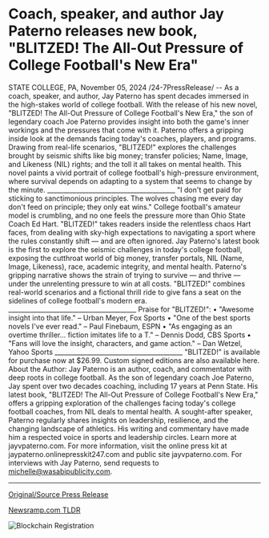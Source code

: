 # Coach, speaker, and author Jay Paterno releases new book, "BLITZED! The All-Out Pressure of College Football's New Era"

STATE COLLEGE, PA, November 05, 2024 /24-7PressRelease/ -- As a coach, speaker, and author, Jay Paterno has spent decades immersed in the high-stakes world of college football. With the release of his new novel, "BLITZED! The All-Out Pressure of College Football's New Era," the son of legendary coach Joe Paterno provides insight into both the game's inner workings and the pressures that come with it.  Paterno offers a gripping inside look at the demands facing today's coaches, players, and programs. Drawing from real-life scenarios, "BLITZED!" explores the challenges brought by seismic shifts like big money; transfer policies; Name, Image, and Likeness (NIL) rights; and the toll it all takes on mental health. This novel paints a vivid portrait of college football's high-pressure environment, where survival depends on adapting to a system that seems to change by the minute. ________________________________________  "I don't get paid for sticking to sanctimonious principles. The wolves chasing me every day don't feed on principle; they only eat wins."  College football's amateur model is crumbling, and no one feels the pressure more than Ohio State Coach Ed Hart. "BLITZED!" takes readers inside the relentless chaos Hart faces, from dealing with sky-high expectations to navigating a sport where the rules constantly shift — and are often ignored. Jay Paterno's latest book is the first to explore the seismic challenges in today's college football, exposing the cutthroat world of big money, transfer portals, NIL (Name, Image, Likeness), race, academic integrity, and mental health.  Paterno's gripping narrative shows the strain of trying to survive — and thrive — under the unrelenting pressure to win at all costs. "BLITZED!" combines real-world scenarios and a fictional thrill ride to give fans a seat on the sidelines of college football's modern era. ________________________________________  Praise for "BLITZED!":  •	"Awesome insight into that life." – Urban Meyer, Fox Sports •	"One of the best sports novels I've ever read." – Paul Finebaum, ESPN •	"As engaging as an overtime thriller... fiction imitates life to a T." – Dennis Dodd, CBS Sports •	"Fans will love the insight, characters, and game action." – Dan Wetzel, Yahoo Sports ________________________________________  "BLITZED!" is available for purchase now at $26.99. Custom signed editions are also available here.  About the Author: Jay Paterno is an author, coach, and commentator with deep roots in college football. As the son of legendary coach Joe Paterno, Jay spent over two decades coaching, including 17 years at Penn State. His latest book, "BLITZED! The All-Out Pressure of College Football's New Era," offers a gripping exploration of the challenges facing today's college football coaches, from NIL deals to mental health. A sought-after speaker, Paterno regularly shares insights on leadership, resilience, and the changing landscape of athletics. His writing and commentary have made him a respected voice in sports and leadership circles. Learn more at jayvpaterno.com.  For more information, visit the online press kit at jaypaterno.onlinepresskit247.com and public site jayvpaterno.com.  For interviews with Jay Paterno, send requests to michelle@wasabipublicity.com. 

---

[Original/Source Press Release](https://www.24-7pressrelease.com/press-release/515886/coach-speaker-and-author-jay-paterno-releases-new-book-blitzed-the-all-out-pressure-of-college-footballs-new-era)
                    

[Newsramp.com TLDR](https://newsramp.com/curated-news/former-college-football-coach-jay-paterno-releases-new-novel-blitzed-the-all-out-pressure-of-college-football-s-new-era/257e05ea5bf016f0a69798ed7e961ac7) 

 

 



![Blockchain Registration](https://cdn.newsramp.app/24-7PressRelease/qrcode/2411/5/pondot4p.webp)
